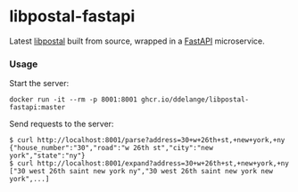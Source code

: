 # libpostal-fastapi

Latest [libpostal](https://github.com/openvenues/libpostal) built from source, wrapped in a [FastAPI](https://github.com/tiangolo/fastapi) microservice.

### Usage

Start the server:
```
docker run -it --rm -p 8001:8001 ghcr.io/ddelange/libpostal-fastapi:master
```

Send requests to the server:
```console
$ curl http://localhost:8001/parse?address=30+w+26th+st,+new+york,+ny
{"house_number":"30","road":"w 26th st","city":"new york","state":"ny"}
$ curl http://localhost:8001/expand?address=30+w+26th+st,+new+york,+ny
["30 west 26th saint new york ny","30 west 26th saint new york new york",...]
```
